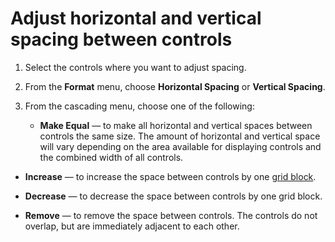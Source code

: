 
# Adjust horizontal and vertical spacing between controls




1. Select the controls where you want to adjust spacing.
    
2. From the  **Format** menu, choose **Horizontal Spacing** or **Vertical Spacing**.
    
3. From the cascading menu, choose one of the following:
    
    
    
      -  **Make Equal** — to make all horizontal and vertical spaces between controls the same size. The amount of horizontal and vertical space will vary depending on the area available for displaying controls and the combined width of all controls.
    
  -  **Increase** — to increase the space between controls by one [grid block](7ce2c60f-29fb-96e2-2516-73c99a6e7cff.md).
    
  -  **Decrease** — to decrease the space between controls by one grid block.
    
  -  **Remove** — to remove the space between controls. The controls do not overlap, but are immediately adjacent to each other.
    

    
    




